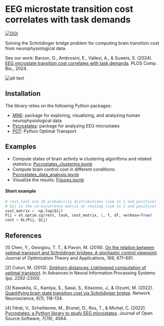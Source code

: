 # EEG microstate transition cost correlates with task demands

[![DOI](https://zenodo.org/badge/DOI/10.5281/zenodo.13709700.svg)](https://doi.org/10.5281/zenodo.13709700)

Solving the Schr&ouml;dinger bridge problem for computing brain transition cost from neurophysiological data.

See our work: Barzon, G., Ambrosini, E., Vallesi, A., & Suweis, S. (2024). [EEG microstate transition cost correlates with task demands](https://journals.plos.org/ploscompbiol/article?id=10.1371/journal.pcbi.1012521). PLOS Comp. Bio., 2024.

![alt text](/../master/images/figure1.png?raw=true)

## Installation

The library relies on the following Python packages:
- [MNE](https://mne.tools/stable/index.html): package for exploring, visualizing, and analyzing human neurophysiological data
- [Pycrostates](https://pycrostates.readthedocs.io/en/latest/): package for analyzing EEG microstates
- [POT](https://github.com/PythonOT/POT): Python Optimal Transport

## Examples

* Compute states of brain activity w clustering algorithms and related statistics: [Pycrostates_clustering.ipynb](/../master/Pycrostates_clustering.ipynb)
* Compute brain control cost in different conditions: [Pycrostates_data_analysis.ipynb](/../master/Pycrostates_data_analysis.ipynb)
* Visualize the results: [Figures.ipynb](/../master/Figures.ipynb)

#### Short example

```python
# rest,task are 1D probability distributions (sum to 1 and positive)
# Qij is the co-occurrence matrix at resting (sum to 1 and positive)
cost_matrix = -np.log(Qij)
Pij = ot.optim.cg(rest, task, cost_matrix, 1, f, df, verbose=True)
cost = KL(Pij, Qij)
```

## References

[1] Chen, Y., Georgiou, T. T., & Pavon, M. (2016). [On the relation between optimal transport and Schrödinger bridges: A stochastic control viewpoint](https://link.springer.com/article/10.1007/s10957-015-0803-z). Journal of Optimization Theory and Applications, 169, 671-691.

[2] Cuturi, M. (2013). [Sinkhorn distances: Lightspeed computation of optimal transport](https://arxiv.org/pdf/1306.0895.pdf). In Advances in Neural Information Processing Systems (pp. 2292-2300).

[3] Kawakita, G., Kamiya, S., Sasai, S., Kitazono, J., & Oizumi, M. (2022). [Quantifying brain state transition cost via Schrödinger bridge](https://direct.mit.edu/netn/article/6/1/118/107814/Quantifying-brain-state-transition-cost-via). Network Neuroscience, 6(1), 118-134.

[4] Férat, V., Scheltienne, M., Brunet, D., Ros, T., & Michel, C. (2022). [Pycrostates: a Python library to study EEG microstates](https://joss.theoj.org/papers/10.21105/joss.04564). Journal of Open Source Software, 7(78), 4564.
